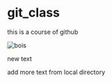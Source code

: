 # git_class

this is a course  of github 


![bois](https://media-cdn.tripadvisor.com/media/photo-s/01/3a/8d/6e/toujours-les-vosges.jpg)


new text

add more text from local directory

